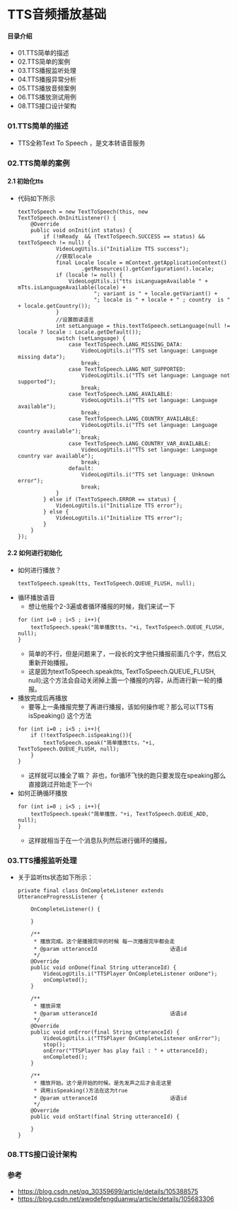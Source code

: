 # TTS音频播放基础
#### 目录介绍
- 01.TTS简单的描述
- 02.TTS简单的案例
- 03.TTS播报监听处理
- 04.TTS播报异常分析
- 05.TTS播放音频案例
- 06.TTS播放测试用例
- 08.TTS接口设计架构





### 01.TTS简单的描述
- TTS全称Text  To Speech ，是文本转语音服务



### 02.TTS简单的案例
#### 2.1 初始化tts
- 代码如下所示
    ```
    textToSpeech = new TextToSpeech(this, new TextToSpeech.OnInitListener() {
        @Override
        public void onInit(int status) {
            if (!mReady  && (TextToSpeech.SUCCESS == status) && textToSpeech != null) {
                VideoLogUtils.i("Initialize TTS success");
                //获取locale
                final Locale locale = mContext.getApplicationContext()
                        .getResources().getConfiguration().locale;
                if (locale != null) {
                    VideoLogUtils.i("tts isLanguageAvailable " + mTts.isLanguageAvailable(locale) +
                            "; variant is " + locale.getVariant() +
                            "; locale is " + locale + " ; country  is " + locale.getCountry());
                }
                //设置朗读语言
                int setLanguage = this.textToSpeech.setLanguage(null != locale ? locale : Locale.getDefault());
                switch (setLanguage) {
                    case TextToSpeech.LANG_MISSING_DATA:
                        VideoLogUtils.i("TTS set language: Language missing data");
                        break;
                    case TextToSpeech.LANG_NOT_SUPPORTED:
                        VideoLogUtils.i("TTS set language: Language not supported");
                        break;
                    case TextToSpeech.LANG_AVAILABLE:
                        VideoLogUtils.i("TTS set language: Language available");
                        break;
                    case TextToSpeech.LANG_COUNTRY_AVAILABLE:
                        VideoLogUtils.i("TTS set language: Language country available");
                        break;
                    case TextToSpeech.LANG_COUNTRY_VAR_AVAILABLE:
                        VideoLogUtils.i("TTS set language: Language country var available");
                        break;
                    default:
                        VideoLogUtils.i("TTS set language: Unknown error");
                        break;
                }
            } else if (TextToSpeech.ERROR == status) {
                VideoLogUtils.i("Initialize TTS error");
            } else {
                VideoLogUtils.i("Initialize TTS error");
            }
        }
    });
    ```


#### 2.2 如何进行初始化
- 如何进行播放？
    ```
    textToSpeech.speak(tts, TextToSpeech.QUEUE_FLUSH, null);
    ```
- 循环播放语音
    - 想让他报个2-3遍或者循环播报的时候，我们来试一下
    ```
    for (int i=0 ; i<5 ; i++){
        textToSpeech.speak("简单播放tts，"+i, TextToSpeech.QUEUE_FLUSH, null);
    }
    ```
    - 简单的不行，但是问题来了，一段长的文字他只播报前面几个字，然后又重新开始播报。
    - 这是因为textToSpeech.speak(tts, TextToSpeech.QUEUE_FLUSH, null);这个方法会自动关闭掉上面一个播报的内容，从而进行新一轮的播报。
- 播放完成后再播放
    - 要等上一条播报完整了再进行播报，该如何操作呢？那么可以TTS有 isSpeaking() 这个方法
    ```
    for (int i=0 ; i<5 ; i++){
        if (!textToSpeech.isSpeaking()){
            textToSpeech.speak("简单播放tts，"+i, TextToSpeech.QUEUE_FLUSH, null);
        }
    }
    ```
    - 这样就可以播全了嘛？ 非也，for循环飞快的跑只要发现在speaking那么直接跳过开始走下一个i
- 如何正确循环播放
    ```
    for (int i=0 ; i<5 ; i++){
        textToSpeech.speak("简单播放，"+i, TextToSpeech.QUEUE_ADD, null);
    }
    ```
    - 这样就相当于在一个消息队列然后进行循环的播报。


### 03.TTS播报监听处理
- 关于监听tts状态如下所示：
    ```
    private final class OnCompleteListener extends UtteranceProgressListener {
    
        OnCompleteListener() {
    
        }
    
        /**
         * 播放完成。这个是播报完毕的时候 每一次播报完毕都会走
         * @param utteranceId                       话语id
         */
        @Override
        public void onDone(final String utteranceId) {
            VideoLogUtils.i("TTSPlayer OnCompleteListener onDone");
            onCompleted();
        }
    
        /**
         * 播放异常
         * @param utteranceId                       话语id
         */
        @Override
        public void onError(final String utteranceId) {
            VideoLogUtils.i("TTSPlayer OnCompleteListener onError");
            stop();
            onError("TTSPlayer has play fail : " + utteranceId);
            onCompleted();
        }
    
        /**
         * 播放开始。这个是开始的时候。是先发声之后才会走这里
         * 调用isSpeaking()方法在这为true
         * @param utteranceId                       话语id
         */
        @Override
        public void onStart(final String utteranceId) {
    
        }
    }
    ```


### 08.TTS接口设计架构


### 参考
- https://blog.csdn.net/qq_30359699/article/details/105388575
- https://blog.csdn.net/awodefengduanwu/article/details/105683306




